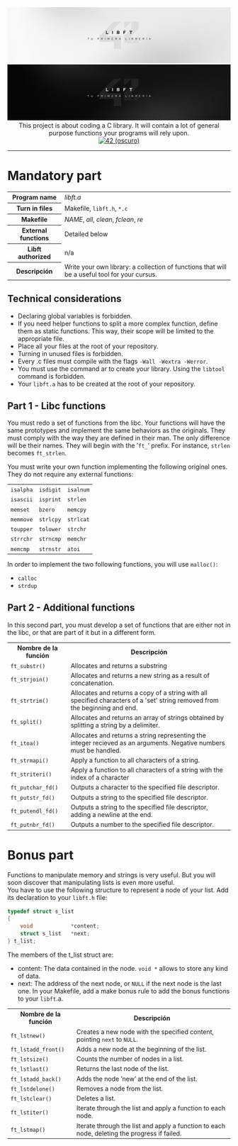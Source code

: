 <div align="center">
    <img src="https://github.com/15Galan/42_project-readmes/blob/master/banners/cursus/projects/libft-light.png?raw=true#gh-light-mode-only" alt="Banner (claro)" />
    <img src="https://github.com/15Galan/42_project-readmes/blob/master/banners/cursus/projects/libft-dark.png?raw=true#gh-dark-mode-only" alt="Banner (oscuro)" />
    <br>
    This project is about coding a C library. It will contain a lot of general purpose functions your programs will rely upon.
    <br>
    <a href='https://profile.intra.42.fr/users/ppinedo-' target="_blank">
        <img alt='42 (oscuro)' src='https://img.shields.io/badge/Málaga-black?style=flat&logo=42&logoColor=white'/>
    </a>
</div>

---

# Mandatory part

<table>
  <tr>
    <th>Program name</th>
    <td><em>libft.a</em></td>
  </tr>
  <tr>
    <th>Turn in files</th>
    <td>Makefile, <code>libft.h</code>, <code>*.c</code></td>
  </tr>
  <tr>
    <th>Makefile</th>
    <td><em>NAME</em>, <em>all</em>, <em>clean</em>, <em>fclean</em>, <em>re</em></td>
  </tr>
  <tr>
    <th>External functions</th>
    <td>Detailed below</td>
  </tr>
  <tr>
	<th>Libft authorized</th>
	<td>n/a</td>
  </tr>
  <tr>
    <th>Descripción</th>
    <td>Write your own library: a collection of functions
that will be a useful tool for your cursus.
  </tr>
</table>

## Technical considerations

- Declaring global variables is forbidden.
- If you need helper functions to split a more complex function, define them as static
functions. This way, their scope will be limited to the appropriate file.
- Place all your files at the root of your repository.
- Turning in unused files is forbidden.
- Every .c files must compile with the flags ``-Wall -Wextra -Werror``.
- You must use the command ar to create your library. Using the ``libtool`` command
is forbidden.
- Your ``libft.a`` has to be created at the root of your repository.

## Part 1 - Libc functions
You must redo a set of functions from the libc. Your functions will have the
same prototypes and implement the same behaviors as the originals. They must comply
with the way they are defined in their man. The only difference will be their names. They
will begin with the ’``ft_``’ prefix. For instance, ``strlen`` becomes ``ft_strlen``.

You must write your own function implementing the following original ones. They do
not require any external functions:

<table>
  <tr>
    <td><code>isalpha</code></td>
    <td><code>isdigit</code></td>
    <td><code>isalnum</code></td>
  </tr>
  <tr>
    <td><code>isascii</code></td>
    <td><code>isprint</code></td>
    <td><code>strlen</code></td>
  </tr>
  <tr>
    <td><code>memset</code></td>
    <td><code>bzero</code></td>
    <td><code>memcpy</code></td>
  </tr>
  <tr>
    <td><code>memmove</code></td>
    <td><code>strlcpy</code></td>
    <td><code>strlcat</code></td>
  </tr>
  <tr>
    <td><code>toupper</code></td>
    <td><code>tolower</code></td>
    <td><code>strchr</code></td>
  </tr>
  <tr>
    <td><code>strrchr</code></td>
    <td><code>strncmp</code></td>
    <td><code>memchr</code></td>
  </tr>
  <tr>
    <td><code>memcmp</code></td>
    <td><code>strnstr</code></td>
    <td><code>atoi</code></td>
  </tr>
</table>

In order to implement the two following functions, you will use ``malloc()``:
- ``calloc``
- ``strdup``

## Part 2 - Additional functions

In this second part, you must develop a set of functions that are either not in the libc,
or that are part of it but in a different form.

<table>
  <tr>
    <th>Nombre de la función</th>
    <th>Descripción</th>
  </tr>
  <tr>
    <td><code>ft_substr()</code></td>
    <td>Allocates and returns a substring</td>
  </tr>
  <tr>
    <td><code>ft_strjoin()</code></td>
    <td>Allocates and returns a new string as a result of concatenation.</td>
  </tr>
  <tr>
    <td><code>ft_strtrim()</code></td>
    <td>Allocates and returns a copy of a string with all specified characters of a 'set' string removed from the beginning and end.</td>
  </tr>
  <tr>
    <td><code>ft_split()</code></td>
    <td>Allocates and returns an array of strings obtained by splitting a string by a delimiter.</td>
  </tr>
  <tr>
    <td><code>ft_itoa()</code></td>
    <td>Allocates and returns a string representing the integer recieved as an arguments. Negative numbers must be handled.</td>
  </tr>
  <tr>
    <td><code>ft_strmapi()</code></td>
    <td>Apply a function to all characters of a string.</td>
  </tr>
  <tr>
    <td><code>ft_striteri()</code></td>
    <td>Apply a function to all characters of a string with the index of a character</td>
  </tr>
  <tr>
    <td><code>ft_putchar_fd()</code></td>
    <td>Outputs a character to the specified file descriptor. </td>
  </tr>
  <tr>
    <td><code>ft_putstr_fd()</code></td>
    <td>Outputs a string to the specified file descriptor.</td>
  </tr>
  <tr>
    <td><code>ft_putendl_fd()</code></td>
    <td>Outputs a string to the specified file descriptor, adding a newline at the end.</td>
  </tr>
  <tr>
    <td><code>ft_putnbr_fd()</code></td>
    <td>Outputs a number to the specified file descriptor.</td>
  </tr>
</table>

# Bonus part

Functions to manipulate memory and strings is very useful. But you will soon discover
that manipulating lists is even more useful. <br>
You have to use the following structure to represent a node of your list. Add its
declaration to your ``libft.h`` file:

```c
typedef struct s_list
{
    void            *content;
    struct s_list   *next;
} t_list;
```
The members of the t_list struct are:
- content: The data contained in the node.
``void *`` allows to store any kind of data.
- next: The address of the next node, or ``NULL`` if the next node is the last one.
In your Makefile, add a make bonus rule to add the bonus functions to your ``libft``.a.

<table>
  <tr>
    <th>Nombre de la función</th>
    <th>Descripción</th>
  </tr>
  <tr>
    <td><code>ft_lstnew()</code></td>
    <td>Creates a new node with the specified content, pointing <code>next</code> to <code>NULL</code>.</td>
  </tr>
  <tr>
    <td><code>ft_lstadd_front()</code></td>
    <td>Adds a new node at the beginning of the list.</td>
  </tr>
  <tr>
    <td><code>ft_lstsize()</code></td>
    <td>Counts the number of nodes in a list.</td>
  </tr>
  <tr>
    <td><code>ft_lstlast()</code></td>
    <td>Returns the last node of the list.</td>
  </tr>
  <tr>
    <td><code>ft_lstadd_back()</code></td>
    <td>Adds the node ’new’ at the end of the list.
</td>
  </tr>
  <tr>
    <td><code>ft_lstdelone()</code></td>
    <td>Removes a node from the list.</td>
  </tr>
  <tr>
    <td><code>ft_lstclear()</code></td>
    <td>Deletes a list.</td>
  </tr>
  <tr>
    <td><code>ft_lstiter()</code></td>
    <td>Iterate through the list and apply a function to each node.</td>
  </tr>
  <tr>
    <td><code>ft_lstmap()</code></td>
    <td>Iterate through the list and apply a function to each node, deleting the progress if failed.</td>
  </tr>
</table>